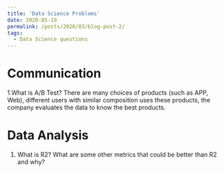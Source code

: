```yaml
---
title: 'Data Science Problems'
date: 2020-05-19
permalink: /posts/2020/03/blog-post-2/
tags:
  - Data Science questions
---
```


# Communication
1.What is A/B Test?
  There are many choices of products (such as APP, Web), different users with similar composition uses these products, the company evaluates the data to know the best products.
  
# Data Analysis
1. What is R2? What are some other metrics that could be better than R2 and why?

